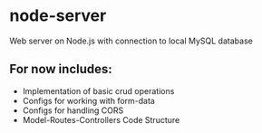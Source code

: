 # node-server
Web server on Node.js with connection to local MySQL database

## For now includes:
- Implementation of basic crud operations
- Configs for working with form-data
- Configs for handling CORS 
- Model-Routes-Controllers Code Structure
 
